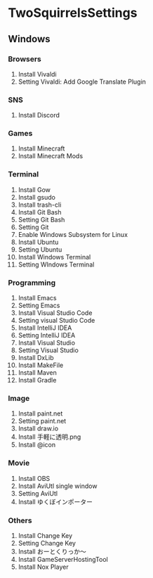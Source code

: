# TwoSquirrelsSettings

## Windows

### Browsers

1. Install Vivaldi
2. Setting Vivaldi: Add Google Translate Plugin

### SNS

1. Install Discord

### Games

1. Install Minecraft
2. Install Minecraft Mods

### Terminal

1. Install Gow
2. Install gsudo
3. Install trash-cli
4. Install Git Bash
5. Setting Git Bash
6. Setting Git
7. Enable Windows Subsystem for Linux
8. Install Ubuntu
9. Setting Ubuntu
10. Install Windows Terminal
11. Setting WIndows Terminal

### Programming

1. Install Emacs
2. Setting Emacs
3. Install Visual Studio Code
4. Setting visual Studio Code
5. Install IntelliJ IDEA
6. Setting IntelliJ IDEA
7. Install Visual Studio
8. Setting Visual Studio
9. Install DxLib
10. Install MakeFile
11. Install Maven
12. Install Gradle

### Image

1. Install paint.net
2. Setting paint.net
3. Install draw.io
4. Install 手軽に透明.png
5. Install @icon

### Movie

1. Install OBS
2. Install AviUtl single window
3. Setting AviUtl
4. Install ゆくぼインポーター

### Others

1. Install Change Key
2. Setting Change Key
3. Install おーとくりっか～
4. Install GameServerHostingTool
5. Install Nox Player
